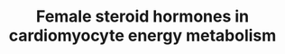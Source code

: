---
annotations:
- id: PW:0000002
  parent: classic metabolic pathway
  type: Pathway Ontology
  value: classic metabolic pathway
- id: CL:0000746
  parent: native cell
  type: Cell Type Ontology
  value: cardiac muscle cell
authors:
- Mehaa
- Natalie.v
- Lianatyrrell
- Egonw
- Andra
- AlexanderPico
- Eweitz
citedin: ''
communities: []
description: This pathway depicts the effect of estrogen and progesterone on energy
  metabolism in cardiomyocytes.
last-edited: 2025-07-25
ndex: null
organisms:
- Homo sapiens
redirect_from:
- /index.php/Pathway:WP5318
- /instance/WP5318
- /instance/WP5318_r140089
revision: r140089
schema-jsonld:
- '@context': https://schema.org/
  '@id': https://wikipathways.github.io/pathways/WP5318.html
  '@type': Dataset
  creator:
    '@type': Organization
    name: WikiPathways
  description: This pathway depicts the effect of estrogen and progesterone on energy
    metabolism in cardiomyocytes.
  keywords:
  - 11-deoxycortisol
  - 17OH-progesterone
  - 21-hydrolase
  - 'ATP citrate synthase '
  - Apob-lipoprotein
  - Ca²⁺
  - Cyclic GMP
  - ERRa
  - ERa
  - ERb
  - Elk-1
  - Estrogen
  - FoxO1
  - GATA4
  - GLUT1
  - GLUT4
  - HADHB
  - Inhibition of TNF-a
  - LKB1
  - MCAD
  - MEF2
  - MTP
  - MYH6
  - NOS3
  - PGC-1α
  - PGR
  - PKB
  - PPARα
  - Progesterone
  - ROS
  - RyR2
  - SOD2
  - Superoxide radical
  - Tamoxifen
  - Troponin
  - acadm
  - cAMP
  - cTNL
  - eNOS
  - ppara
  license: CC0
  name: Female steroid hormones in cardiomyocyte energy metabolism
seo: CreativeWork
title: Female steroid hormones in cardiomyocyte energy metabolism
wpid: WP5318
---